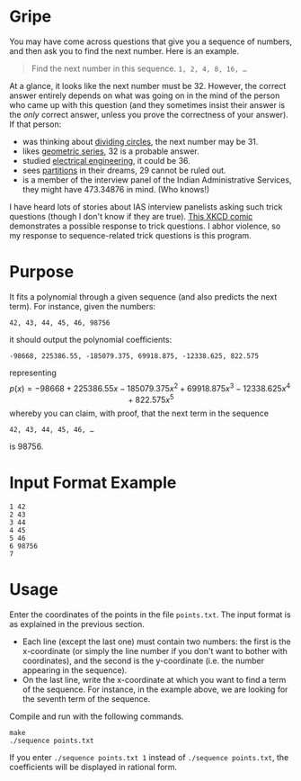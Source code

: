 # Gripe
You may have come across questions that give you a sequence of numbers, and
then ask you to find the next number. Here is an example.

> Find the next number in this sequence. `1, 2, 4, 8, 16, …`

At a glance, it looks like the next number must be 32. However, the correct
answer entirely depends on what was going on in the mind of the person who came
up with this question (and they sometimes insist their answer is the *only*
correct answer, unless you prove the correctness of your answer). If that
person:
- was thinking about [dividing circles](https://oeis.org/A000127), the next
  number may be 31.
- likes [geometric series](https://oeis.org/A000079), 32 is a probable answer.
- studied [electrical engineering](https://oeis.org/A180414), it could be 36.
- sees [partitions](https://oeis.org/A160786) in their dreams, 29 cannot be
  ruled out.
- is a member of the interview panel of the Indian Administrative
  Services, they might have 473.34876 in mind. (Who knows!)

I have heard lots of stories about IAS interview panelists asking such trick
questions (though I don't know if they are true).
[This XKCD comic](https://xkcd.com/169) demonstrates a possible response to
trick questions. I abhor violence, so my response to sequence-related trick
questions is this program.

# Purpose
It fits a polynomial through a given sequence (and also predicts the next
term). For instance, given the numbers:
```
42, 43, 44, 45, 46, 98756
```
it should output the polynomial coefficients:
```
-98668, 225386.55, -185079.375, 69918.875, -12338.625, 822.575
```
representing
$$p(x)=-98668+225386.55x-185079.375x^2+69918.875x^3-12338.625x^4+822.575x^5$$
whereby you can claim, with proof, that the next term in the sequence
```
42, 43, 44, 45, 46, …
```
is 98756.

# Input Format Example
```
1 42
2 43
3 44
4 45
5 46
6 98756
7
```

# Usage
Enter the coordinates of the points in the file `points.txt`. The input format
is as explained in the previous section.
- Each line (except the last one) must contain two numbers: the first is the
  x-coordinate (or simply the line number if you don't want to bother with
  coordinates), and the second is the y-coordinate (i.e. the number appearing
  in the sequence).
- On the last line, write the x-coordinate at which you want to find a term of
  the sequence. For instance, in the example above, we are looking for the
  seventh term of the sequence.

Compile and run with the following commands.
```
make
./sequence points.txt
```
If you enter `./sequence points.txt 1` instead of `./sequence points.txt`, the
coefficients will be displayed in rational form.
